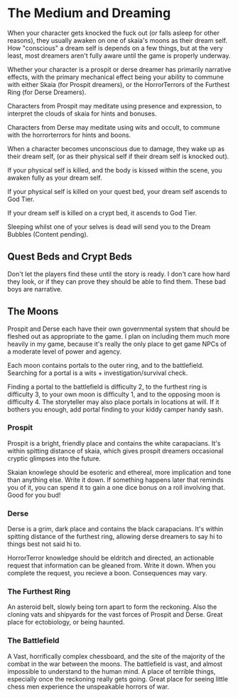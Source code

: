 # The Medium and Dreaming
When your character gets knocked the fuck out (or falls asleep for other reasons), they usually awaken on one of skaia's moons as their dream self.
How "conscious" a dream self is depends on a few things, but at the very least, most dreamers aren't fully aware until the game is properly underway.

Whether your character is a prospit or derse dreamer has primarily narrative effects, with the primary mechanical effect being your ability to commune with either Skaia (for Prospit dreamers), or the HorrorTerrors of the Furthest Ring (for Derse Dreamers).

Characters from Prospit may meditate using presence and expression, to interpret the clouds of skaia for hints and bonuses.

Characters from Derse may meditate using wits and occult, to commune with the horrorterrors for hints and boons.

When a character becomes unconscious due to damage, they wake up as their dream self, (or as their physical self if their dream self is knocked out).

If your physical self is killed, and the body is kissed within the scene, you awaken fully as your dream self.

If your physical self is killed on your quest bed, your dream self ascends to God Tier.

If your dream self is killed on a crypt bed, it ascends to God Tier.

Sleeping whilst one of your selves is dead will send you to the Dream Bubbles (Content pending).

## Quest Beds and Crypt Beds
Don't let the players find these until the story is ready. I don't care how hard they look, or if they can prove they should be able to find them. These bad boys are narrative.

## The Moons
Prospit and Derse each have their own governmental system that should be fleshed out as appropriate to the game. I plan on including them much more heavily in my game, because it's really the only place to get game NPCs of a moderate level of power and agency.

Each moon contains portals to the outer ring, and to the battlefield. Searching for a portal is a wits + investigation/survival check.

Finding a portal to the battlefield is difficulty 2, to the furthest ring is difficulty 3, to your own moon is difficulty 1, and to the opposing moon is difficulty 4. The storyteller may also place portals in locations at will. If it bothers you enough, add portal finding to your kiddy camper handy sash.

### Prospit
Prospit is a bright, friendly place and contains the white carapacians. It's within spitting distance of skaia, which gives prospit dreamers occasional cryptic glimpses into the future.

Skaian knowlege should be esoteric and ethereal, more implication and tone than anything else. Write it down. If something happens later that reminds you of it, you can spend it to gain a one dice bonus on a roll involving that. Good for you bud!

### Derse
Derse is a grim, dark place and contains the black carapacians. It's within spitting distance of the furthest ring, allowing derse dreamers to say hi to things best not said hi to.

HorrorTerror knowledge should be eldritch and directed, an actionable request that information can be gleaned from. Write it down. When you complete the request, you recieve a boon. Consequences may vary.

### The Furthest Ring
An asteroid belt, slowly being torn apart to form the reckoning. Also the cloning vats and shipyards for the vast forces of Prospit and Derse. Great place for ectobiology, or being haunted.

### The Battlefield
A Vast, horrifically complex chessboard, and the site of the majority of the combat in the war between the moons. The battlefield is vast, and almost impossible to understand to the human mind. A place of terrible things, especially once the reckoning really gets going. Great place for seeing little chess men experience the unspeakable horrors of war.
